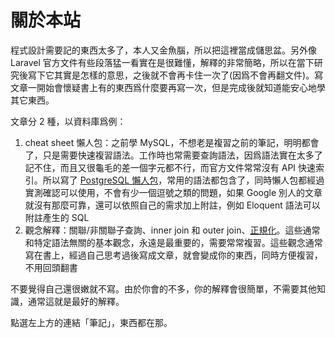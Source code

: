 # 關於本站

程式設計需要記的東西太多了，本人又金魚腦，所以把這裡當成儲思盆。另外像 Laravel 官方文件有些段落猛一看實在是很難懂，解釋的非常簡略，所以在當下研究後寫下它其實是怎樣的意思，之後就不會再卡住一次了(因爲不會再翻文件)。寫文章一開始會懷疑書上有的東西爲什麼要再寫一次，但是完成後就知道能安心地學其它東西。

文章分 2 種，以資料庫爲例：

1. cheat sheet 懶人包：之前學 MySQL，不想老是複習之前的筆記，明明都會了，只是需要快速複習語法。工作時也常需要查詢語法，因爲語法實在太多了記不住，而且又很龜毛的差一個字元都不行，而官方文件常常沒有 API 快速索引。所以寫了 [PostgreSQL 懶人包](postgresql-cheat-sheet)，常用的語法都包含了，同時懶人包都經過實測確認可以使用，不會有少一個逗號之類的問題，如果 Google 別人的文章就沒有那麼可靠，還可以依照自己的需求加上附註，例如 Eloquent 語法可以附註產生的 SQL
2. 觀念解釋：關聯/非關聯子查詢、inner join 和 outer join、[正規化](database-normalization)。這些通常和特定語法無關的基本觀念，永遠是最重要的，需要常常複習。這些觀念通常寫在書上，經過自己思考過後寫成文章，就會變成你的東西，同時方便複習，不用回頭翻書

不要覺得自己還很嫩就不寫。由於你會的不多，你的解釋會很簡單，不需要其他知識，通常這就是最好的解釋。

點選左上方的連結「筆記」，東西都在那。